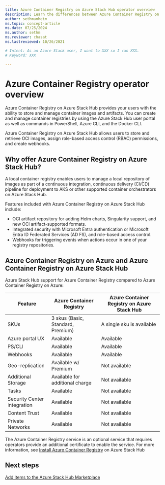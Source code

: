 ```yaml
---
title: Azure Container Registry on Azure Stack Hub operator overview 
description: Learn the differences between Azure Container Registry on Azure and Azure Container Registry on Azure Stack Hub
author: sethmanheim
ms.topic: concept-article
ms.date: 07/25/2024
ms.author: sethm
ms.reviewer: chasat
ms.lastreviewed: 10/26/2021

# Intent: As an Azure Stack user, I want to XXX so I can XXX.
# Keyword: XXX

---
```


# Azure Container Registry operator overview

Azure Container Registry on Azure Stack Hub provides your users with the ability to store and manage container images and artifacts. You can create and manage container registries by using the Azure Stack Hub user portal as well as commands in PowerShell, Azure CLI, and the Docker CLI.

Azure Container Registry on Azure Stack Hub allows users to store and retrieve OCI images, assign role-based access control (RBAC) permissions, and create webhooks.

## Why offer Azure Container Registry on Azure Stack Hub?

A local container registry enables users to manage a local repository of images as part of a continuous integration, continuous delivery (CI/CD) pipeline for deployment to AKS or other supported container orchestrators on Azure Stack Hub.

Features included with Azure Container Registry on Azure Stack Hub include:

- OCI artifact repository for adding Helm charts, Singularity support, and new OCI artifact-supported formats.
- Integrated security with Microsoft Entra authentication or Microsoft Entra ID Federated Services (AD FS), and role-based access control.
- Webhooks for triggering events when actions occur in one of your registry repositories.

## Azure Container Registry on Azure and Azure Container Registry on Azure Stack Hub

Azure Stack Hub support for Azure Container Registry compared to Azure Container Registry on Azure:

| Feature                     | Azure Container Registry          | Azure Container Registry on Azure Stack Hub |
|-----------------------------|-----------------------------------|---------------------------------------------|
| SKUs                        | 3 skus (Basic, Standard, Premium) | A single sku is available                   |
| Azure portal UX             | Available                         | Available                                   |
| PS/CLI                      | Available                         | Available                                   |
| Webhooks                    | Available                         | Available                                   |
| Geo-replication             | Available w/ Premium              | Not available                               |
| Additional Storage          | Available for additional charge   | Not available                               |
| Tasks                       | Available                         | Not available                               |
| Security Center integration | Available                         | Not available                               |
| Content Trust               | Available                         | Not available                               |
| Private Networks            | Available                         | Not available                               |

The Azure Container Registry service is an optional service that requires operators provide an additional certificate to enable the service. For more information, see [Install Azure Container Registry](container-registries-install.md) on Azure Stack Hub

## Next steps

[Add items to the Azure Stack Hub Marketplace](azure-stack-marketplace.md)
